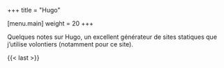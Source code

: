 +++
title = "Hugo"

[menu.main]
weight = 20
+++

Quelques notes sur Hugo, un excellent générateur de sites statiques que j’utilise volontiers (notamment pour ce site).

{{< last >}}